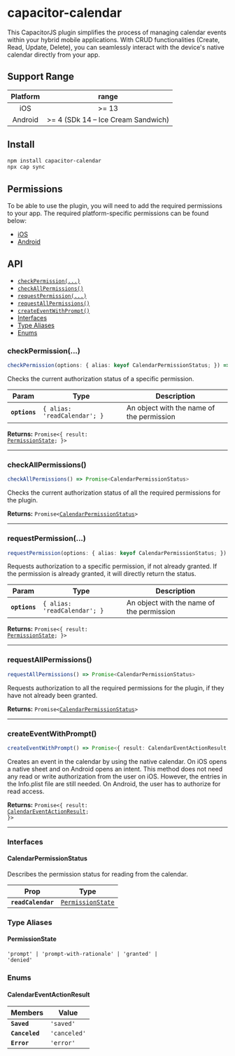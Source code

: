 # capacitor-calendar

This CapacitorJS plugin simplifies the process of managing calendar events within your hybrid mobile applications. 
With CRUD functionalities (Create, Read, Update, Delete), you can seamlessly interact with the device's native 
calendar directly from your app.

## Support Range

|  Platform  |                range                |
|:----------:|:-----------------------------------:|
|    iOS     |               \>= 13                |
|  Android   | \>= 4 (SDk 14 – Ice Cream Sandwich) |

## Install

```bash
npm install capacitor-calendar
npx cap sync
```

## Permissions

To be able to use the plugin, you will need to add the required permissions to your app. The required platform-specific 
permissions can be found below:

* [iOS](./ios/PERMISSIONS.md)
* [Android](./android/PERMISSIONS.md)

## API

<docgen-index>

* [`checkPermission(...)`](#checkpermission)
* [`checkAllPermissions()`](#checkallpermissions)
* [`requestPermission(...)`](#requestpermission)
* [`requestAllPermissions()`](#requestallpermissions)
* [`createEventWithPrompt()`](#createeventwithprompt)
* [Interfaces](#interfaces)
* [Type Aliases](#type-aliases)
* [Enums](#enums)

</docgen-index>

<docgen-api>
<!--Update the source file JSDoc comments and rerun docgen to update the docs below-->

### checkPermission(...)

```typescript
checkPermission(options: { alias: keyof CalendarPermissionStatus; }) => Promise<{ result: PermissionState; }>
```

Checks the current authorization status of a specific permission.

| Param         | Type                                    | Description                               |
| ------------- | --------------------------------------- | ----------------------------------------- |
| **`options`** | <code>{ alias: 'readCalendar'; }</code> | An object with the name of the permission |

**Returns:** <code>Promise&lt;{ result: <a href="#permissionstate">PermissionState</a>; }&gt;</code>

--------------------


### checkAllPermissions()

```typescript
checkAllPermissions() => Promise<CalendarPermissionStatus>
```

Checks the current authorization status of all the required permissions for the plugin.

**Returns:** <code>Promise&lt;<a href="#calendarpermissionstatus">CalendarPermissionStatus</a>&gt;</code>

--------------------


### requestPermission(...)

```typescript
requestPermission(options: { alias: keyof CalendarPermissionStatus; }) => Promise<{ result: PermissionState; }>
```

Requests authorization to a specific permission, if not already granted.
If the permission is already granted, it will directly return the status.

| Param         | Type                                    | Description                               |
| ------------- | --------------------------------------- | ----------------------------------------- |
| **`options`** | <code>{ alias: 'readCalendar'; }</code> | An object with the name of the permission |

**Returns:** <code>Promise&lt;{ result: <a href="#permissionstate">PermissionState</a>; }&gt;</code>

--------------------


### requestAllPermissions()

```typescript
requestAllPermissions() => Promise<CalendarPermissionStatus>
```

Requests authorization to all the required permissions for the plugin, if they have not already been granted.

**Returns:** <code>Promise&lt;<a href="#calendarpermissionstatus">CalendarPermissionStatus</a>&gt;</code>

--------------------


### createEventWithPrompt()

```typescript
createEventWithPrompt() => Promise<{ result: CalendarEventActionResult; }>
```

Creates an event in the calendar by using the native calendar.
On iOS opens a native sheet and on Android opens an intent.
This method does not need any read or write authorization from the user on iOS. However, the entries in the Info.plist file are still needed.
On Android, the user has to authorize for read access.

**Returns:** <code>Promise&lt;{ result: <a href="#calendareventactionresult">CalendarEventActionResult</a>; }&gt;</code>

--------------------


### Interfaces


#### CalendarPermissionStatus

Describes the permission status for reading from the calendar.

| Prop               | Type                                                        |
| ------------------ | ----------------------------------------------------------- |
| **`readCalendar`** | <code><a href="#permissionstate">PermissionState</a></code> |


### Type Aliases


#### PermissionState

<code>'prompt' | 'prompt-with-rationale' | 'granted' | 'denied'</code>


### Enums


#### CalendarEventActionResult

| Members        | Value                   |
| -------------- | ----------------------- |
| **`Saved`**    | <code>'saved'</code>    |
| **`Canceled`** | <code>'canceled'</code> |
| **`Error`**    | <code>'error'</code>    |

</docgen-api>
